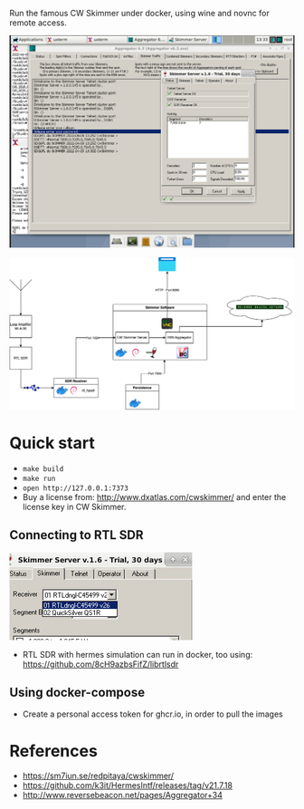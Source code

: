 Run the famous CW Skimmer under docker, using wine and novnc for remote access.

![CW Skimmer](doc/example_working.png)

![Overview](doc/cwskimmer.drawio.png)

# Quick start
+ `make build`
+ `make run`
+ `open http://127.0.0.1:7373`
+ Buy a license from: http://www.dxatlas.com/cwskimmer/ and enter the license key in CW Skimmer.


## Connecting to RTL SDR
![Connected to RTL SDR](doc/connected.png)

+ RTL SDR with hermes simulation can run in docker, too using: https://github.com/8cH9azbsFifZ/librtlsdr

## Using docker-compose
+ Create a personal access token for ghcr.io, in order to pull the images

# References
+ https://sm7iun.se/redpitaya/cwskimmer/
+ https://github.com/k3it/HermesIntf/releases/tag/v21.7.18
+ http://www.reversebeacon.net/pages/Aggregator+34
